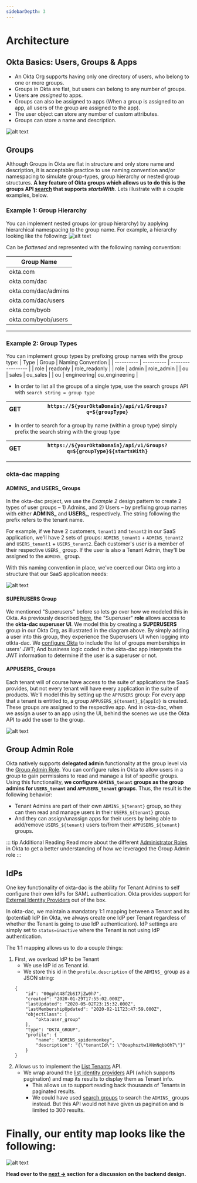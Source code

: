 ```yaml
---
sidebarDepth: 3
---
```


# Architecture

## Okta Basics: Users, Groups & Apps

* An Okta Org supports having only one directory of users, who belong to one or more groups. 
* Groups in Okta are flat, but users can belong to any number of groups. 
* Users are *assigned* to apps. 
* Groups can also be assigned to apps (When a group is assigned to an app, all users of the group are assigned to the app). 
* The user object can store any number of custom attributes. 
* Groups can store a name and description. 

![alt text](./images/okta-entities.png)

## Groups
Although Groups in Okta are flat in structure and only store name and description, it is acceptable practice to use naming convention and/or namespacing to simulate group-types, group hierarchy or nested group structures. **A key feature of Okta groups which allows us to do this is the groups API [search](https://developer.okta.com/docs/reference/api/groups/#search-groups) that supports *startsWith***. Lets illustrate with a couple examples, below.

### Example 1: Group Hierarchy

You can implement nested groups (or group hierarchy) by applying hierarchical namespacing to the group name. For example, a hierarchy looking like the following:
![alt text](./images/dac-groups-example1.png)

Can be *flattened* and represented with the following naming convention:

| Group Name |
| ---------- |
| okta.com   |
| okta.com/dac |
| okta.com/dac/admins  |
| okta.com/dac/users  |
| okta.com/byob |
| okta.com/byob/users |

---
### Example 2: Group Types

You can implement group types by prefixing group names with the group type:
| Type       | Group      | Naming Convention |
| ---------- | ---------- | ----------------- |
| role       |  readonly  |  role_readonly    |
| role       |  admin     |  role_admin       |
| ou         |  sales     |  ou_sales         |
| ou         | engineering|  ou_engineering   |
* In order to list all the groups of a single type, use the search groups API with `search string = group type`


| GET | `https://${yourOktaDomain}/api/v1/Groups?q=${groupType}` |
| --- | --- |

* In order to search for a group by name (within a group type) simply prefix the search string with the group type

| GET | `https://${yourOktaDomain}/api/v1/Groups?q=${groupType}${startsWith}` |
| --- | --- |

---
### okta-dac mapping

#### ADMINS_ and USERS_ Groups
In the okta-dac project, we use the *Example 2* design pattern to create 2 types of user groups – 1) Admins, and 2) Users – by prefixing group names with either **ADMINS_** and **USERS_**, respectively. The string following the prefix refers to the tenant name. 

For example, if we have 2 customers, `tenant1` and `tenant2` in our SaaS application, we'll have 2 sets of groups: `ADMINS_tenant1` + `ADMINS_tenant2` and `USERS_tenant1` + `USERS_tenant2`. Each customer's user is a member of their respective `USERS_` group. If the user is also a Tenant Admin, they'll be assigned to the `ADMINS_` group. 

With this naming convention in place, we've coerced our Okta org into a structure that our SaaS application needs:

![alt text](./images/multitenant.png)

#### SUPERUSERS Group
We mentioned "Superusers" before so lets go over how we modeled this in Okta. As previously described [here](/guide/#superuser), the "Superuser" __role__ allows access to the **okta-dac superuser UI**. We model this by creating a __SUPERUSERS__ group in our Okta Org, as illustrated in the diagram above. By simply adding a user into this group, they experience the Superusers UI when logging into otkta-dac. We [configure Okta](/guide/org-setup.html#_5-add-custom-claims) to include the list of groups memberships in users' JWT; And business logic coded in the okta-dac app interprets the JWT information to determine if the user is a superuser or not.

#### APPUSERS_ Groups
Each tenant will of course have access to the suite of applications the SaaS provides, but not every tenant will have every application in the suite of products. We'll model this by setting up the `APPUSERS` group: For every app that a tenant is entitled to, a group `APPUSERS_${tenant}_${appId}` is created. These groups are assigned to the respective app. And in okta-dac, when we assign a user to an app using the UI, behind the scenes we use the Okta API to add the user to the group.

![alt text](./images/appusers.png)

## Group Admin Role
Okta natively supports **delegated admin** functionality at the group level via the [Group Admin Role](https://help.okta.com/en/prod/Content/Topics/Security/admin-role-groupadmin.htm). You can configure rules in Okta to allow users in a group to gain permissions to read and manage a list of specific groups. Using this functionality, **we configure `ADMINS_tenant` groups as the group admins for `USERS_tenant` and `APPUSERS_tenant` groups**. Thus, the result is the following behavior:
* Tenant Admins are part of their own `ADMINS_${tenant}` group, so they can then read and manage users in their `USERS_${tenant}` group. 
* And they can assign/unassign apps for their users by being able to add/remove `USERS_${tenant}` users to/from their `APPUSERS_${tenant}` groups.

::: tip Additional Reading
Read more about the different [Administrator Roles](https://help.okta.com/en/prod/Content/Topics/Security/Administrators.htm) in Okta to get a better understanding of how we leveraged the Group Admin role
:::

## IdPs
One key functionality of okta-dac is the ability for Tenant Admins to self configure their own IdPs for SAML authentication. Okta provides support for [External Identity Providers](https://developer.okta.com/docs/concepts/identity-providers/) out of the box. 

In okta-dac, we maintain a mandatory 1:1 mapping between a Tenant and its (potential) IdP (in Okta, we always create one IdP per Tenant regardless of whether the Tenant is going to use IdP authentication). IdP settings are simply set to `status=inactive` where the Tenant is not using IdP authentication.

The 1:1 mapping allows us to do a couple things:
1. First, we overload IdP to be Tenant
    * We use IdP id as Tenant id.
    * We store this id in the `profile.description` of the `ADMINS_` group as a JSON string:
    ```json{12}
    {
        "id": "00gpht48f2bSI7jZw0h7",
        "created": "2020-01-29T17:55:02.000Z",
        "lastUpdated": "2020-05-02T23:15:32.000Z",
        "lastMembershipUpdated": "2020-02-11T23:47:59.000Z",
        "objectClass": [
            "okta:user_group"
        ],
        "type": "OKTA_GROUP",
        "profile": {
            "name": "ADMINS_spidermonkey",
            "description": "{\"tenantId\": \"0oaphsztw1XNmNqbb0h7\"}"
        }
    }
    ```
2. Allows us to implement the [List Tenants](/api/#list-tenants-with-pagination) API. 
    * We wrap around the [list identity providers](https://developer.okta.com/docs/reference/api/idps/#list-identity-providers) API (which supports pagination) and map its results to display them as Tenant info.
        * This allows us to support reading back thousands of Tenants in paginated results.
        * We could have used [search groups](https://developer.okta.com/docs/reference/api/groups/#search-groups) to search the `ADMINS_` groups instead. But this API would not have given us pagination and is limited to 300 results.

# Finally, our entity map looks like the following:
![alt text](./images/dac-map.png)

__Head over to the [next ->](api-design) section for a discussion on the backend design.__
